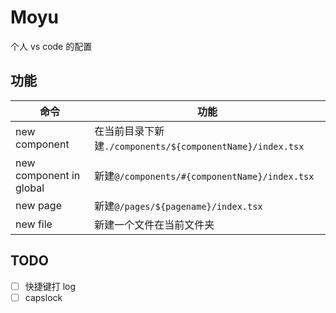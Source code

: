 # Moyu

个人 vs code 的配置

## 功能

| 命令                    | 功能                                                      |
| ----------------------- | --------------------------------------------------------- |
| new component           | 在当前目录下新建`./components/${componentName}/index.tsx` |
| new component in global | 新建`@/components/#{componentName}/index.tsx`             |
| new page                | 新建`@/pages/${pagename}/index.tsx`                       |
| new file                | 新建一个文件在当前文件夹                                  |

## TODO

- [ ] 快捷键打 log
- [ ] capslock
